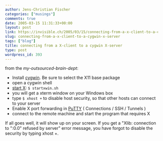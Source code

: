 ```yaml
---
author: Jens-Christian Fischer
categories: ["musings"]
comments: true
date: 2005-03-15 11:31:33+00:00
layout: post
link: https://invisible.ch/2005/03/15/connecting-from-a-x-client-to-a-cygwin-x-server/
slug: connecting-from-a-x-client-to-a-cygwin-x-server
tags: ["blog"]
title: connecting from a X-client to a cygwin X-server
type: post
wordpress_id: 393
---
```


from the *my-outsourced-brain-dept*:

 * Install [cygwin][1]. Be sure to select the X11 base package
 * open a cygwin shell
 * [start X][2]: `$ startxwin.sh`
 * you will get a xterm window on your Windows box
 * type `$ xhost +` to disable host security, so that other hosts can connect to your server
 * Enable X port forwarding in [PuTTY][3] ( Connections / SSH / Tunnels )
 * connect to the remote machine and start the program that requires X

If all goes well, it will show up on your screen. If you get a "Xlib: connection to ":0.0" refused by server" error message, you have forgot to disable the security by typing xhost +.


[1]: https://www.cygwin.com
[2]: https://x.cygwin.com/docs/ug/using.html
[3]: https://www.chiark.greenend.org.uk/~sgtatham/putty/
